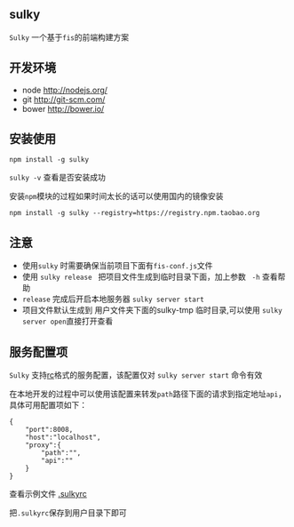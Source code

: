 ## sulky

`Sulky` 一个基于`fis`的前端构建方案

## 开发环境

* node http://nodejs.org/   
* git http://git-scm.com/
* bower http://bower.io/


## 安装使用

`npm install -g sulky`

`sulky -v` 查看是否安装成功

安装`npm`模块的过程如果时间太长的话可以使用国内的镜像安装

`npm install -g sulky --registry=https://registry.npm.taobao.org`

## 注意

* 使用`sulky` 时需要确保当前项目下面有`fis-conf.js`文件
* 使用 `sulky release ` 把项目文件生成到临时目录下面，加上参数 ` -h` 查看帮助
* `release` 完成后开启本地服务器 `sulky server start` 
* 项目文件默认生成到 用户文件夹下面的sulky-tmp 临时目录,可以使用 `sulky server open`直接打开查看


## 服务配置项

`Sulky` 支持[rc](https://github.com/dominictarr/rc)格式的服务配置，该配置仅对 `sulky server start` 命令有效

在本地开发的过程中可以使用该配置来转发`path`路径下面的请求到指定地址`api`，具体可用配置项如下：


```
{
	"port":8008,
	"host":"localhost",
	"proxy":{
		"path":"",
		"api":""
	}	
}
```

查看示例文件 [.sulkyrc](https://github.com/shingle/sulky/blob/master/doc/.sulkyrc)

把`.sulkyrc`保存到用户目录下即可


